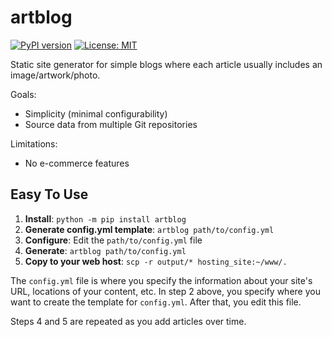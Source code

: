 # artblog
[![PyPI version](https://badge.fury.io/py/artblog.svg)](https://badge.fury.io/py/artblog)
[![License: MIT](https://img.shields.io/badge/License-MIT-yellow.svg)](https://opensource.org/licenses/MIT)

Static site generator for simple blogs where each article usually includes an image/artwork/photo.

Goals:
- Simplicity (minimal configurability)
- Source data from multiple Git repositories

Limitations:
- No e-commerce features

## Easy To Use
1. **Install**: `python -m pip install artblog`
2. **Generate config.yml template**: `artblog path/to/config.yml`
3. **Configure**: Edit the `path/to/config.yml` file
4. **Generate**: `artblog path/to/config.yml`
5. **Copy to your web host**: `scp -r output/* hosting_site:~/www/.`

The `config.yml` file is where you specify the information about your site's URL, locations of your content, etc. In step 2 above, you specify where you want to create the template for `config.yml`. After that, you edit this file.

Steps 4 and 5 are repeated as you add articles over time.

